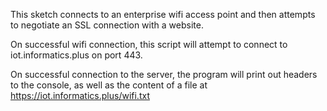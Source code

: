 This sketch connects to an enterprise wifi access point and then attempts to negotiate an SSL connection with a website. 

On successful wifi connection, this script will attempt to connect to iot.informatics.plus on port 443.

On successful connection to the server, the program will print out headers to the console, as well as the content of a file at https://iot.informatics.plus/wifi.txt

